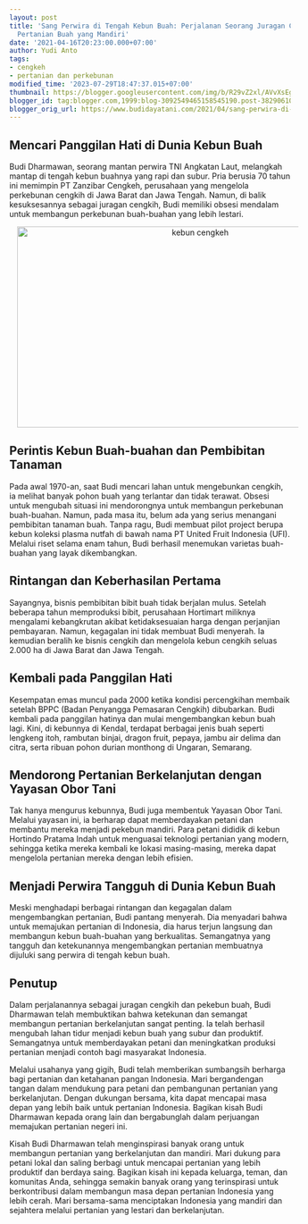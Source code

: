 ```yaml
---
layout: post
title: 'Sang Perwira di Tengah Kebun Buah: Perjalanan Seorang Juragan Cengkih Menuju
  Pertanian Buah yang Mandiri'
date: '2021-04-16T20:23:00.000+07:00'
author: Yudi Anto
tags:
- cengkeh
- pertanian dan perkebunan
modified_time: '2023-07-29T18:47:37.015+07:00'
thumbnail: https://blogger.googleusercontent.com/img/b/R29vZ2xl/AVvXsEgOLEvIIOKyoLzV-hm96QBEzBomL6EjdjEobePh5pYuqhfWrdpY0veBrdLyhAT0jvB0Me_zsnzt2WJtymrUN7QBWNKiCy01BeKJr2qmQ9fZQ8ZDC0KoAqFcRXaIYAZv58H3hBlNy2ox7iQTXY-FJOYjHJ8Jq2EKD3pJB3AYm3Lzvv2oWMQtDe7acxDhE9SQ/s72-w640-c-h360/cengkih(1).jpg
blogger_id: tag:blogger.com,1999:blog-3092549465158545190.post-3829061097000800919
blogger_orig_url: https://www.budidayatani.com/2021/04/sang-perwira-di-tengah-kebun-buah.html
---
```


<h2>Mencari Panggilan Hati di Dunia Kebun Buah</h2><p>Budi Dharmawan, seorang mantan perwira TNI Angkatan Laut, melangkah mantap di tengah kebun buahnya yang rapi dan subur. Pria berusia 70 tahun ini memimpin PT Zanzibar Cengkeh, perusahaan yang mengelola perkebunan cengkih di Jawa Barat dan Jawa Tengah. Namun, di balik kesuksesannya sebagai juragan cengkih, Budi memiliki obsesi mendalam untuk membangun perkebunan buah-buahan yang lebih lestari.</p><div class="separator" style="clear: both; text-align: center;"><a href="https://blogger.googleusercontent.com/img/b/R29vZ2xl/AVvXsEgOLEvIIOKyoLzV-hm96QBEzBomL6EjdjEobePh5pYuqhfWrdpY0veBrdLyhAT0jvB0Me_zsnzt2WJtymrUN7QBWNKiCy01BeKJr2qmQ9fZQ8ZDC0KoAqFcRXaIYAZv58H3hBlNy2ox7iQTXY-FJOYjHJ8Jq2EKD3pJB3AYm3Lzvv2oWMQtDe7acxDhE9SQ/s2133/cengkih(1).jpg" imageanchor="1" style="margin-left: 1em; margin-right: 1em;"><img alt="kebun cengkeh" border="0" data-original-height="1200" data-original-width="2133" height="360" src="https://blogger.googleusercontent.com/img/b/R29vZ2xl/AVvXsEgOLEvIIOKyoLzV-hm96QBEzBomL6EjdjEobePh5pYuqhfWrdpY0veBrdLyhAT0jvB0Me_zsnzt2WJtymrUN7QBWNKiCy01BeKJr2qmQ9fZQ8ZDC0KoAqFcRXaIYAZv58H3hBlNy2ox7iQTXY-FJOYjHJ8Jq2EKD3pJB3AYm3Lzvv2oWMQtDe7acxDhE9SQ/w640-h360/cengkih(1).jpg" width="640" /></a></div><h2>Perintis Kebun Buah-buahan dan Pembibitan Tanaman</h2><p>Pada awal 1970-an, saat Budi mencari lahan untuk mengebunkan cengkih, ia melihat banyak pohon buah yang terlantar dan tidak terawat. Obsesi untuk mengubah situasi ini mendorongnya untuk membangun perkebunan buah-buahan. Namun, pada masa itu, belum ada yang serius menangani pembibitan tanaman buah. Tanpa ragu, Budi membuat pilot project berupa kebun koleksi plasma nutfah di bawah nama PT United Fruit Indonesia (UFI). Melalui riset selama enam tahun, Budi berhasil menemukan varietas buah-buahan yang layak dikembangkan.</p><h2>Rintangan dan Keberhasilan Pertama</h2><p>Sayangnya, bisnis pembibitan bibit buah tidak berjalan mulus. Setelah beberapa tahun memproduksi bibit, perusahaan Hortimart miliknya mengalami kebangkrutan akibat ketidaksesuaian harga dengan perjanjian pembayaran. Namun, kegagalan ini tidak membuat Budi menyerah. Ia kemudian beralih ke bisnis cengkih dan mengelola kebun cengkih seluas 2.000 ha di Jawa Barat dan Jawa Tengah.</p><h2>Kembali pada Panggilan Hati</h2><p>Kesempatan emas muncul pada 2000 ketika kondisi percengkihan membaik setelah BPPC (Badan Penyangga Pemasaran Cengkih) dibubarkan. Budi kembali pada panggilan hatinya dan mulai mengembangkan kebun buah lagi. Kini, di kebunnya di Kendal, terdapat berbagai jenis buah seperti lengkeng itoh, rambutan binjai, dragon fruit, pepaya, jambu air delima dan citra, serta ribuan pohon durian monthong di Ungaran, Semarang.</p><h2>Mendorong Pertanian Berkelanjutan dengan Yayasan Obor Tani</h2><p>Tak hanya mengurus kebunnya, Budi juga membentuk Yayasan Obor Tani. Melalui yayasan ini, ia berharap dapat memberdayakan petani dan membantu mereka menjadi pekebun mandiri. Para petani dididik di kebun Hortindo Pratama Indah untuk menguasai teknologi pertanian yang modern, sehingga ketika mereka kembali ke lokasi masing-masing, mereka dapat mengelola pertanian mereka dengan lebih efisien.</p><h2>Menjadi Perwira Tangguh di Dunia Kebun Buah</h2><p>Meski menghadapi berbagai rintangan dan kegagalan dalam mengembangkan pertanian, Budi pantang menyerah. Dia menyadari bahwa untuk memajukan pertanian di Indonesia, dia harus terjun langsung dan membangun kebun buah-buahan yang berkualitas. Semangatnya yang tangguh dan ketekunannya mengembangkan pertanian membuatnya dijuluki sang perwira di tengah kebun buah.</p><h2>Penutup</h2><p>Dalam perjalanannya sebagai juragan cengkih dan pekebun buah, Budi Dharmawan telah membuktikan bahwa ketekunan dan semangat membangun pertanian berkelanjutan sangat penting. Ia telah berhasil mengubah lahan tidur menjadi kebun buah yang subur dan produktif. Semangatnya untuk memberdayakan petani dan meningkatkan produksi pertanian menjadi contoh bagi masyarakat Indonesia.</p><p>Melalui usahanya yang gigih, Budi telah memberikan sumbangsih berharga bagi pertanian dan ketahanan pangan Indonesia. Mari bergandengan tangan dalam mendukung para petani dan pembangunan pertanian yang berkelanjutan. Dengan dukungan bersama, kita dapat mencapai masa depan yang lebih baik untuk pertanian Indonesia. Bagikan kisah Budi Dharmawan kepada orang lain dan bergabunglah dalam perjuangan memajukan pertanian negeri ini.</p><p>Kisah Budi Dharmawan telah menginspirasi banyak orang untuk membangun pertanian yang berkelanjutan dan mandiri. Mari dukung para petani lokal dan saling berbagi untuk mencapai pertanian yang lebih produktif dan berdaya saing. Bagikan kisah ini kepada keluarga, teman, dan komunitas Anda, sehingga semakin banyak orang yang terinspirasi untuk berkontribusi dalam membangun masa depan pertanian Indonesia yang lebih cerah. Mari bersama-sama menciptakan Indonesia yang mandiri dan sejahtera melalui pertanian yang lestari dan berkelanjutan.</p>